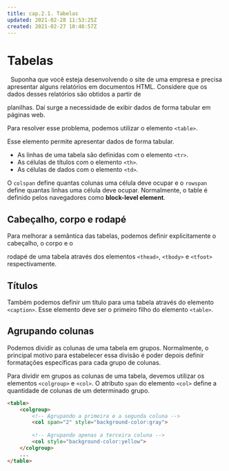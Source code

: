 ```yaml
---
title: cap.2.1. Tabelas
updated: 2021-02-28 11:53:25Z
created: 2021-02-27 10:48:57Z
---
```


# Tabelas

  Suponha que você esteja desenvolvendo o site de uma empresa e precisa apresentar alguns relatórios em documentos HTML. Considere que os dados desses relatórios são obtidos a partir de

planilhas. Daí surge a necessidade de exibir dados de forma tabular em páginas web.

Para resolver esse problema, podemos utilizar o elemento `<table>`.

Esse elemento permite apresentar dados de forma tabular.

- As linhas de uma tabela são definidas com o elemento `<tr>`.
- As células de títulos com o elemento `<th>`.  
- As células de dados com o elemento `<td>`.

O `colspan` define quantas colunas uma célula deve ocupar e o `rowspan` define quantas linhas uma célula deve ocupar. Normalmente, o table é definido pelos navegadores como **block-level element**.

## Cabeçalho, corpo e rodapé

Para melhorar a semântica das tabelas, podemos definir explicitamente o cabeçalho, o corpo e o

rodapé de uma tabela através dos elementos `<thead>`, `<tbody>` e `<tfoot>` respectivamente.

## Títulos

Também podemos definir um título para uma tabela através do elemento `<caption>`. Esse elemento deve ser o primeiro filho do elemento `<table>`.

## Agrupando colunas

Podemos dividir as colunas de uma tabela em grupos. Normalmente, o principal motivo para estabelecer essa divisão é poder depois definir formatações específicas para cada grupo de colunas.

Para dividir em grupos as colunas de uma tabela, devemos utilizar os elementos `<colgroup>` e `<col>`. O atributo `span` do elemento `<col>` define a quantidade de colunas de um determinado grupo.

```html
<table>
    <colgroup>
        <!-- Agrupando a primeira e a segunda coluna -->
        <col span="2" style="background-color:gray">
    
        <!-- Agrupando apenas a terceira coluna -->
        <col style="background-color:yellow">
    </colgroup>
    ...
</table>
```